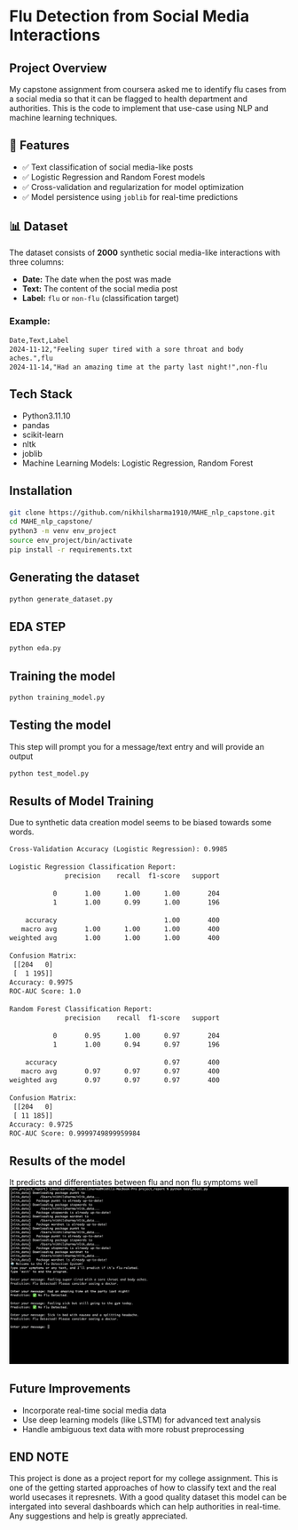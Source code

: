 # Flu Detection from Social Media Interactions

## **Project Overview**
My capstone assignment from coursera asked me to identify flu cases from a social media so that it can be flagged to health department and authorities. This is the code to implement that use-case using NLP and machine learning techniques.

## 🚀 **Features**
- ✅ Text classification of social media-like posts  
- ✅ Logistic Regression and Random Forest models  
- ✅ Cross-validation and regularization for model optimization  
- ✅ Model persistence using `joblib` for real-time predictions  

## 📊 **Dataset**
The dataset consists of **2000** synthetic social media-like interactions with three columns:
- **Date:** The date when the post was made
- **Text:** The content of the social media post
- **Label:** `flu` or `non-flu` (classification target)

### Example:
```csv
Date,Text,Label
2024-11-12,"Feeling super tired with a sore throat and body aches.",flu
2024-11-14,"Had an amazing time at the party last night!",non-flu
```

## **Tech Stack**
- Python3.11.10
- pandas
- scikit-learn
- nltk
- joblib
- Machine Learning Models: Logistic Regression, Random Forest

## **Installation**
```bash
git clone https://github.com/nikhilsharma1910/MAHE_nlp_capstone.git
cd MAHE_nlp_capstone/
python3 -m venv env_project
source env_project/bin/activate
pip install -r requirements.txt
```

## **Generating the dataset**
```bash
python generate_dataset.py
```

## **EDA STEP**
```python
python eda.py
```
## **Training the model**
```bash
python training_model.py
```

## **Testing the model**
This step will prompt you for a message/text entry and will provide an output
```bash
python test_model.py
```

## **Results of Model Training**
Due to synthetic data creation model seems to be biased towards some words.
```text
Cross-Validation Accuracy (Logistic Regression): 0.9985

Logistic Regression Classification Report:
              precision    recall  f1-score   support

           0       1.00      1.00      1.00       204
           1       1.00      0.99      1.00       196

    accuracy                           1.00       400
   macro avg       1.00      1.00      1.00       400
weighted avg       1.00      1.00      1.00       400

Confusion Matrix:
 [[204   0]
 [  1 195]]
Accuracy: 0.9975
ROC-AUC Score: 1.0

Random Forest Classification Report:
              precision    recall  f1-score   support

           0       0.95      1.00      0.97       204
           1       1.00      0.94      0.97       196

    accuracy                           0.97       400
   macro avg       0.97      0.97      0.97       400
weighted avg       0.97      0.97      0.97       400

Confusion Matrix:
 [[204   0]
 [ 11 185]]
Accuracy: 0.9725
ROC-AUC Score: 0.9999749899959984
```

## **Results of the model**
It predicts and differentiates between flu and non flu symptoms well
![Alt text](running_example.png?raw=true "Title")

## **Future Improvements**
- Incorporate real-time social media data
- Use deep learning models (like LSTM) for advanced text analysis
- Handle ambiguous text data with more robust preprocessing

## **END NOTE**
This project is done as a project report for my college assignment. This is one of the getting started approaches of how to classify text and the real world usecases it represnets. With a good quality dataset this model can be intergated into several dashboards which can help authorities in real-time. Any suggestions and help is greatly appreciated.
